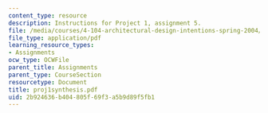 ```yaml
---
content_type: resource
description: Instructions for Project 1, assignment 5.
file: /media/courses/4-104-architectural-design-intentions-spring-2004/2b924636b404805f69f3a5b9d89f5fb1_proj1synthesis.pdf
file_type: application/pdf
learning_resource_types:
- Assignments
ocw_type: OCWFile
parent_title: Assignments
parent_type: CourseSection
resourcetype: Document
title: proj1synthesis.pdf
uid: 2b924636-b404-805f-69f3-a5b9d89f5fb1
---
```

